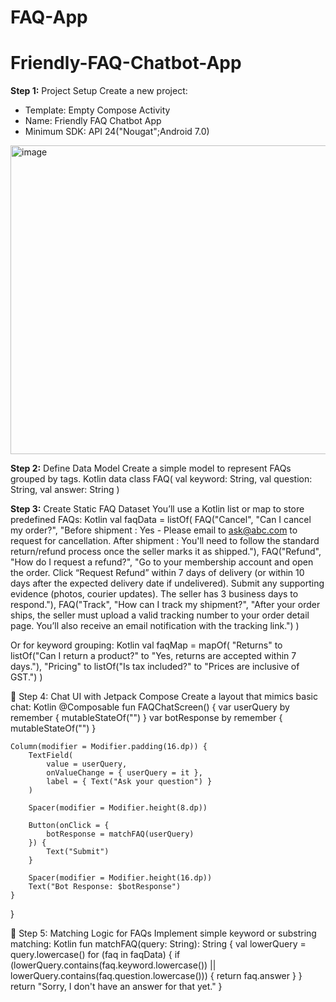 # FAQ-App
# Friendly-FAQ-Chatbot-App
**Step 1:** Project Setup
Create a new project:
- Template: Empty Compose Activity
- Name: Friendly FAQ Chatbot App
- Minimum SDK: API 24("Nougat";Android 7.0)

<img width="939" height="494" alt="image" src="https://github.com/user-attachments/assets/532f4f6f-365c-4c34-a8d9-98758c50dfb1" />


**Step 2:** Define Data Model
Create a simple model to represent FAQs grouped by tags.
Kotlin
data class FAQ(
    val keyword: String,
    val question: String,
    val answer: String
)

**Step 3:** Create Static FAQ Dataset
You’ll use a Kotlin list or map to store predefined FAQs:
Kotlin
val faqData = listOf(
    FAQ("Cancel", "Can I cancel my order?", "Before shipment : Yes - Please email to ask@abc.com to request for cancellation. After shipment : You'll need to follow the standard return/refund process once the seller marks it as shipped."),
    FAQ("Refund", "How do I request a refund?", "Go to your membership account and open the order. Click “Request Refund” within 7 days of delivery (or within 10 days after the expected delivery date if undelivered). Submit any supporting evidence (photos, courier updates). The seller has 3 business days to respond."),
    FAQ("Track", "How can I track my shipment?", "After your order ships, the seller must upload a valid tracking number to your order detail page. You’ll also receive an email notification with the tracking link.")
)

Or for keyword grouping:
Kotlin
val faqMap = mapOf(
    "Returns" to listOf("Can I return a product?" to "Yes, returns are accepted within 7 days."),
    "Pricing" to listOf("Is tax included?" to "Prices are inclusive of GST.")
)

💬 Step 4: Chat UI with Jetpack Compose
Create a layout that mimics basic chat:
Kotlin
@Composable
fun FAQChatScreen() {
    var userQuery by remember { mutableStateOf("") }
    var botResponse by remember { mutableStateOf("") }

    Column(modifier = Modifier.padding(16.dp)) {
        TextField(
            value = userQuery,
            onValueChange = { userQuery = it },
            label = { Text("Ask your question") }
        )

        Spacer(modifier = Modifier.height(8.dp))

        Button(onClick = {
            botResponse = matchFAQ(userQuery)
        }) {
            Text("Submit")
        }

        Spacer(modifier = Modifier.height(16.dp))
        Text("Bot Response: $botResponse")
    }
}

🔎 Step 5: Matching Logic for FAQs
Implement simple keyword or substring matching:
Kotlin
fun matchFAQ(query: String): String {
    val lowerQuery = query.lowercase()
    for (faq in faqData) {
        if (lowerQuery.contains(faq.keyword.lowercase()) ||
            lowerQuery.contains(faq.question.lowercase())) {
            return faq.answer
        }
    }
    return "Sorry, I don't have an answer for that yet."
}
